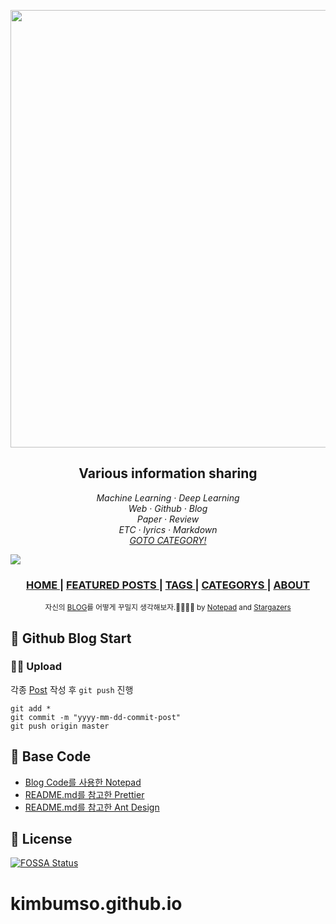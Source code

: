 <p align="center">
  <a href="https://kimbumso.github.io/">
    <img width=700 src="images/main_logo.png">
  </a>
</p>

<h2 align="center">Various information sharing</h4>

<p align="center">
  </a> 
    </a>
  <em>
    Machine Learning
    · Deep Learning
  </em>
  <br />
  <em>
    Web
    · Github
    · Blog
  </em>
  <br />
  <em>
    Paper
    · Review
  </em>
  <br />
  <em>
    ETC
    · lyrics
    · Markdown
  </em>
  <br />
  <em>
    <a href="https://kimbumso.github.io/categories/">
      GOTO CATEGORY!
    </a>
  </em>
</p>


<p align="center">

![](images/main.gif) 

</p>

<div align="center">
  <h3>
    <a href="https://kimbumso.github.io/">
      HOME
    </a>
    <span> | </span>
    <a href="https://kimbumso.github.io/featured/">
      FEATURED POSTS
    </a>
    <span> | </span>
    <a href="https://kimbumso.github.io/tags/">
      TAGS
    </a>
    <span> | </span>
    <a href="https://kimbumso.github.io/categories/">
      CATEGORYS
    </a>
    <span> | </span>
    <a href="https://kimbumso.github.io/about/">
      ABOUT
    </a>
  </h3>
</div>

<div align="center">
    <sub> 자신의 <a href="https://github.com/kimbumso/kimbumso.github.io/network/members">BLOG</a>를 어떻게 꾸밀지 생각해보자.🙇‍♂️🙇‍♀️ by <a href="https://github.com/hmfaysal/Notepad">Notepad</a> and <a href="https://github.com/kimbumso/kimbumso.github.io/stargazers">Stargazers</a>  </sub>
</div>

## 📖 Github Blog Start

### 👨‍💻 Upload
각종 [Post](https://github.com/kimbumso/kimbumso.github.io/tree/master/_posts) 작성 후 `git push` 진행  
```
git add *
git commit -m "yyyy-mm-dd-commit-post"
git push origin master
```

## 💫 Base Code 
- [Blog Code를 사용한 Notepad](https://github.com/hmfaysal/Notepad)
- [README.md를 참고한 Prettier](https://github.com/prettier/prettier)
- [README.md를 참고한 Ant Design](https://github.com/ant-design/ant-design)

## 📜 License
[![FOSSA Status](https://app.fossa.io/api/projects/git%2Bgithub.com%2Fnewhiwoong%2Fnewhiwoong.github.io.svg?type=large)](https://app.fossa.io/projects/git%2Bgithub.com%2Fnewhiwoong%2Fnewhiwoong.github.io?ref=badge_large)
# kimbumso.github.io
